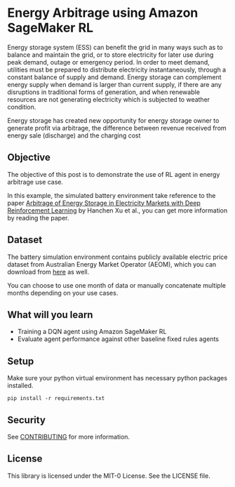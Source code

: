 # Energy Arbitrage using Amazon SageMaker RL

Energy storage system (ESS) can benefit the grid in many ways such as to balance and maintain the grid, or to store electricity for later use during peak demand, outage or emergency period. In order to meet demand, utilities must be prepared to distribute electricity instantaneously, through a constant balance of supply and demand. Energy storage can complement energy supply when demand is larger than current supply, if there are any disruptions in traditional forms of generation, and when renewable resources are not generating electricity which is subjected to weather condition.

Energy storage has created new opportunity for energy storage owner to generate profit via arbitrage, the difference between revenue received from energy sale (discharge) and the charging cost

## Objective

The objective of this post is to demonstrate the use of RL agent in energy arbitrage use case.

In this example, the simulated battery environment take reference to the paper [Arbitrage of Energy Storage in Electricity Markets with Deep Reinforcement Learning](https://arxiv.org/abs/1904.12232) by Hanchen Xu et al., you can get more information by reading the paper.

## Dataset

The battery simulation environment contains publicly available electric price dataset from Australian Energy Market Operator (AEOM), which you can download from [here](https://aemo.com.au/en/energy-systems/electricity/national-electricity-market-nem/data-nem/aggregated-data) as well.

You can choose to use one month of data or manually concatenate multiple months depending on your use cases.

## What will you learn

- Training a DQN agent using Amazon SageMaker RL
- Evaluate agent performance against other baseline fixed rules agents

## Setup

Make sure your python virtual environment has necessary python packages installed.

`pip install -r requirements.txt`

## Security

See [CONTRIBUTING](CONTRIBUTING.md#security-issue-notifications) for more information.

## License

This library is licensed under the MIT-0 License. See the LICENSE file.
